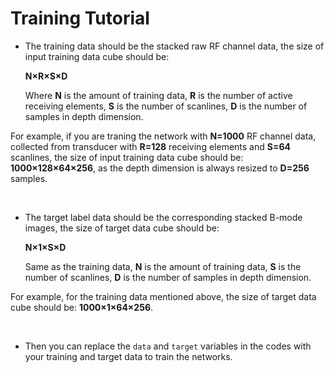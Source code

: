 # Training Tutorial

- The training data should be the stacked raw RF channel data, the size of input training data cube should be: 

  **N×R×S×D**

  Where **N** is the amount of training data, **R** is the number of active receiving elements, **S** is the number of scanlines, **D** is the number of samples in depth dimension.

For example, if you are traning the network with **N=1000** RF channel data, collected from transducer with **R=128** receiving elements and **S=64** scanlines, the size of input training data cube should be: **1000×128×64×256**, as the depth dimension is always resized to **D=256** samples.

<br>

- The target label data should be the corresponding stacked B-mode images, the size of target data cube should be: 

  **N×1×S×D**

  Same as the training data, **N** is the amount of training data, **S** is the number of scanlines, **D** is the number of samples in depth dimension.

For example, for the training data mentioned above, the size of target data cube should be: **1000×1×64×256**.

<br>

- Then you can replace the `data` and `target` variables in the codes with your training and target data to train the networks.


